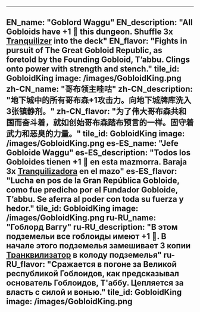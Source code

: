---

EN_name: "Goblord Waggu"
EN_description: "All Gobloids have +1 🔸 this dungeon.  Shuffle 3x <a href = '../en/items#Tranquilizer'>Tranquilizer</a> into the deck"
EN_flavor: "Fights in pursuit of The Great Gobloid Republic, as foretold by the Founding Gobloid, T’abbu. Clings onto power with strength and stench."
tile_id: GobloidKing
image: /images/GobloidKing.png
zh-CN_name: "哥布领主哇咕"
zh-CN_description: "地下城中的所有哥布森+1攻击力。向地下城牌库洗入3张镇静剂。"
zh-CN_flavor: "为了伟大哥布森共和国而奋斗着，就如创始哥布森踏布预言的一样。固守着武力和恶臭的力量。"
tile_id: GobloidKing
image: /images/GobloidKing.png
es-ES_name: "Jefe Gobloide Waggu"
es-ES_description: "Todos los Gobloides tienen +1 🔸 en esta mazmorra. Baraja 3x <a href = '../es_es/items#Tranquilizer'>Tranquilizadora</a> en el mazo"
es-ES_flavor: "Lucha en pos de la Gran República Gobloide, como fue predicho por el Fundador Gobloide, T’abbu. Se aferra al poder con toda su fuerza y hedor."
tile_id: GobloidKing
image: /images/GobloidKing.png
ru-RU_name: "Гоблорд Ваггу"
ru-RU_description: "В этом подземельи все гоблоиды имеют +1 🔸. В начале этого подземелья замешивает 3 копии <a href = '../ru_ru/items#Tranquilizer'>Транквилизатор</a> в колоду подземелья"
ru-RU_flavor: "Сражается в погоне за Великой республикой Гоблоидов, как предсказывал основатель Гоблоидов, Т'аббу. Цепляется за власть с силой и вонью."
tile_id: GobloidKing
image: /images/GobloidKing.png
---